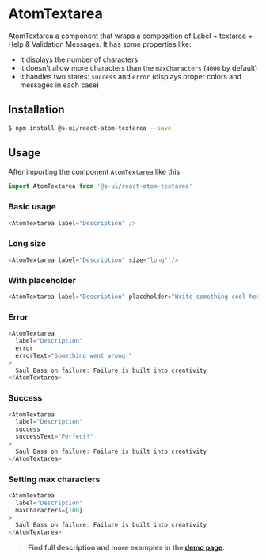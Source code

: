 # AtomTextarea

AtomTextarea a component that wraps a composition of Label + textarea + Help & Validation Messages. It has some properties like:
- it displays the number of characters
- it doesn't allow more characters than the `maxCharacters` (`4000` by default)
- it handles two states: `success` and `error` (displays proper colors and messages in each case)


## Installation

```sh
$ npm install @s-ui/react-atom-textarea --save
```

## Usage

After importing the component `AtomTextarea` like this

```javascript
import AtomTextarea from '@s-ui/react-atom-textarea'
```

### Basic usage

```javascript
<AtomTextarea label="Description" />
```

### Long size

```javascript
<AtomTextarea label="Description" size="long" />
```

### With placeholder

```javascript
<AtomTextarea label="Description" placeholder="Write something cool here..." />
```

### Error

```javascript
<AtomTextarea  
  label="Description" 
  error 
  errorText="Something went wrong!"
>
  Saul Bass on failure: Failure is built into creativity
</AtomTextarea>
```

### Success

```javascript
<AtomTextarea 
  label="Description"
  success
  successText="Perfect!"
>
  Saul Bass on failure: Failure is built into creativity
</AtomTextarea>
```

### Setting max characters

```javascript
<AtomTextarea 
  label="Description" 
  maxCharacters={100}
>
  Saul Bass on failure: Failure is built into creativity
</AtomTextarea>
```

> **Find full description and more examples in the [demo page](https://sui-components.now.sh/workbench/atom/textarea/demo).**

